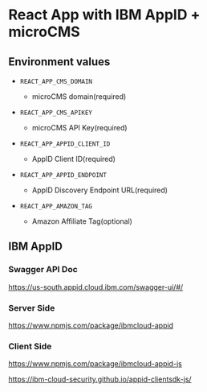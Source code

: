 # React App with IBM AppID + microCMS


## Environment values

- `REACT_APP_CMS_DOMAIN`

  - microCMS domain(required)

- `REACT_APP_CMS_APIKEY`

  - microCMS API Key(required)

- `REACT_APP_APPID_CLIENT_ID`

  - AppID Client ID(required)

- `REACT_APP_APPID_ENDPOINT`

  - AppID Discovery Endpoint URL(required)

- `REACT_APP_AMAZON_TAG`

  - Amazon Affiliate Tag(optional)



## IBM AppID

### Swagger API Doc

https://us-south.appid.cloud.ibm.com/swagger-ui/#/


### Server Side

https://www.npmjs.com/package/ibmcloud-appid

### Client Side

https://www.npmjs.com/package/ibmcloud-appid-js

https://ibm-cloud-security.github.io/appid-clientsdk-js/
